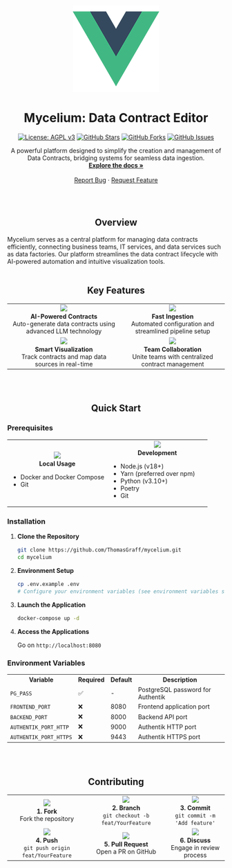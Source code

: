 <div align="center">
  <img src="frontend/mycelium/src/assets/logo.png" alt="Mycelium Logo" width="200"/>

  # Mycelium: Data Contract Editor

  [![License: AGPL v3](https://img.shields.io/badge/License-AGPL_v3-blue.svg)](https://www.gnu.org/licenses/agpl-3.0)
  [![GitHub Stars](https://img.shields.io/github/stars/ThomasGraff/mycelium.svg)](https://github.com/ThomasGraff/mycelium/stargazers)
  [![GitHub Forks](https://img.shields.io/github/forks/ThomasGraff/mycelium.svg)](https://github.com/ThomasGraff/mycelium/network)
  [![GitHub Issues](https://img.shields.io/github/issues/ThomasGraff/mycelium.svg)](https://github.com/ThomasGraff/mycelium/issues)

  <p align="center">
    A powerful platform designed to simplify the creation and management of Data Contracts, bridging systems for seamless data ingestion.
    <br />
    <a href="#documentation"><strong>Explore the docs »</strong></a>
    <br />
    <br />
    <a href="https://github.com/ThomasGraff/mycelium/issues/new?template=bug_report.md">Report Bug</a>
    ·
    <a href="https://github.com/ThomasGraff/mycelium/issues/new?template=feature_request.md">Request Feature</a>
  </p>
</div>

<br><br>
<h2 align="center">Overview</h2>

Mycelium serves as a central platform for managing data contracts efficiently, connecting business teams, IT services, and data services such as data factories. Our platform streamlines the data contract lifecycle with AI-powered automation and intuitive visualization tools.
<br><br>
<h2 align="center">Key Features</h2>

<div align="center">
  <table>
    <tr>
      <td align="center">
        <img src="https://img.icons8.com/color/48/000000/artificial-intelligence.png" width="30"/>
        <br />
        <b>AI-Powered Contracts</b>
        <br />
        Auto-generate data contracts using advanced LLM technology
      </td>
      <td align="center">
        <img src="https://img.icons8.com/color/48/000000/speed.png" width="30"/>
        <br />
        <b>Fast Ingestion</b>
        <br />
        Automated configuration and streamlined pipeline setup
      </td>
    </tr>
    <tr>
      <td align="center">
        <img src="https://img.icons8.com/color/48/000000/dashboard.png" width="30"/>
        <br />
        <b>Smart Visualization</b>
        <br />
        Track contracts and map data sources in real-time
      </td>
      <td align="center">
        <img src="https://img.icons8.com/color/48/000000/collaboration.png" width="30"/>
        <br />
        <b>Team Collaboration</b>
        <br />
        Unite teams with centralized contract management
      </td>
    </tr>
  </table>
</div>

<br><br>  
<h2 align="center">Quick Start</h2>

### Prerequisites

<div align="center">
  <table>
    <tr>
      <td align="center" width="50%">
        <img src="https://img.icons8.com/color/48/000000/docker.png" width="30"/>
        <br />
        <b>Local Usage</b>
        <br />
        <ul align="left">
          <li>Docker and Docker Compose</li>
          <li>Git</li>
        </ul>
      </td>
      <td align="center" width="50%">
        <img src="https://img.icons8.com/color/48/000000/code.png" width="30"/>
        <br />
        <b>Development</b>
        <br />
        <ul align="left">
          <li>Node.js (v18+)</li>
          <li>Yarn (preferred over npm)</li>
          <li>Python (v3.10+)</li>
          <li>Poetry</li>
          <li>Git</li>
        </ul>
      </td>
    </tr>
  </table>
</div>

### Installation

1. **Clone the Repository**
   ```bash
   git clone https://github.com/ThomasGraff/mycelium.git
   cd mycelium
   ```

2. **Environment Setup**
   ```bash
   cp .env.example .env
   # Configure your environment variables (see environment variables section)
   ```

3. **Launch the Application**
   ```bash
   docker-compose up -d
   ```

4. **Access the Applications**  

   Go on `http://localhost:8080`

### Environment Variables

<div align="center">
  <table>
    <tr>
      <th>Variable</th>
      <th>Required</th>
      <th>Default</th>
      <th>Description</th>
    </tr>
    <tr>
      <td><code>PG_PASS</code></td>
      <td>✅</td>
      <td>-</td>
      <td>PostgreSQL password for Authentik</td>
    </tr>
    <tr>
      <td><code>FRONTEND_PORT</code></td>
      <td>❌</td>
      <td>8080</td>
      <td>Frontend application port</td>
    </tr>
    <tr>
      <td><code>BACKEND_PORT</code></td>
      <td>❌</td>
      <td>8000</td>
      <td>Backend API port</td>
    </tr>
    <tr>
      <td><code>AUTHENTIK_PORT_HTTP</code></td>
      <td>❌</td>
      <td>9000</td>
      <td>Authentik HTTP port</td>
    </tr>
    <tr>
      <td><code>AUTHENTIK_PORT_HTTPS</code></td>
      <td>❌</td>
      <td>9443</td>
      <td>Authentik HTTPS port</td>
    </tr>
  </table>
</div>

<br><br>
<h2 align="center">Contributing</h2>

<div align="center">
  <table>
    <tr>
      <td align="center">
        <img src="https://img.icons8.com/color/48/000000/code-fork.png" width="30"/>
        <br />
        <b>1. Fork</b>
        <br />
        Fork the repository
      </td>
      <td align="center">
        <img src="https://img.icons8.com/color/48/000000/split.png" width="30"/>
        <br />
        <b>2. Branch</b>
        <br />
        <code>git checkout -b feat/YourFeature</code>
      </td>
      <td align="center">
        <img src="https://img.icons8.com/color/48/000000/commit-git.png" width="30"/>
        <br />
        <b>3. Commit</b>
        <br />
        <code>git commit -m 'Add feature'</code>
      </td>
    </tr>
    <tr>
      <td align="center">
        <img src="https://img.icons8.com/color/48/000000/upload-to-cloud.png" width="30"/>
        <br />
        <b>4. Push</b>
        <br />
        <code>git push origin feat/YourFeature</code>
      </td>
      <td align="center">
        <img src="https://img.icons8.com/color/48/000000/pull-request.png" width="30"/>
        <br />
        <b>5. Pull Request</b>
        <br />
        Open a PR on GitHub
      </td>
      <td align="center">
        <img src="https://img.icons8.com/color/48/000000/communication.png" width="30"/>
        <br />
        <b>6. Discuss</b>
        <br />
        Engage in review process
      </td>
    </tr>
  </table>
</div>
